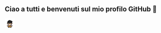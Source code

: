 ## Ciao a tutti e benvenuti sul mio profilo GitHub 👋
![mia gif](https://github.com/Avarchetta27/Avarchetta27/blob/main/a.gif)

<!--
**Avarchetta27/Avarchetta27** is a ✨ _special_ ✨ repository because its `README.md` (this file) appears on your GitHub profile.



- 🔭 I’m currently working on ...
- 🌱 I’m currently learning ...
- 👯 I’m looking to collaborate on ...
- 🤔 I’m looking for help with ...
- 💬 Ask me about ...
- 📫 How to reach me: ...
- 😄 Pronouns: ...
- ⚡ Fun fact: ...
-->

